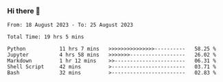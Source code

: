### Hi there 👋

<!--
**ututono/ututono** is a ✨ _special_ ✨ repository because its `README.md` (this file) appears on your GitHub profile.

Here are some ideas to get you started:

- 🔭 I’m currently working on ...
- 🌱 I’m currently learning ...
- 👯 I’m looking to collaborate on ...
- 🤔 I’m looking for help with ...
- 💬 Ask me about ...
- 📫 How to reach me: ...
- 😄 Pronouns: ...
- ⚡ Fun fact: ...
-->



<!--START_SECTION:waka-->

```text
From: 18 August 2023 - To: 25 August 2023

Total Time: 19 hrs 5 mins

Python           11 hrs 7 mins   >>>>>>>>>>>>>>>----------   58.25 %
Jupyter          4 hrs 58 mins   >>>>>>>------------------   26.02 %
Markdown         1 hr 12 mins    >>-----------------------   06.31 %
Shell Script     42 mins         >------------------------   03.71 %
Bash             32 mins         >------------------------   02.83 %
```

<!--END_SECTION:waka-->
